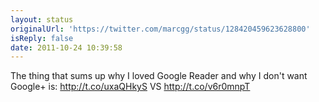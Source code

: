 ```yaml
---
layout: status
originalUrl: 'https://twitter.com/marcgg/status/128420459623628800'
isReply: false
date: 2011-10-24 10:39:58
---
```


The thing that sums up why I loved Google Reader and why I don't want Google+ is: http://t.co/uxaQHkyS VS http://t.co/v6r0mnpT
